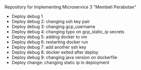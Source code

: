 Repository for Implementing Microservice 3 "Membeli Perabotan"
- Deploy debug 1
- Deploy debug 2: changing ssh key pair
- Deploy debug 3: changing gcp_username
- Deploy debug 4: changing typo on gcp_static_ip secrets
- Deploy debug 5: adding docker to vm
- Deploy debug 6: restarting docker run
- Deploy debug 7: add another ssh key
- Deploy debug 8: docker exited after deploy
- Deploy debug 9: changing java version on dockerfile
- Deploy change: changing static ip in deployment

